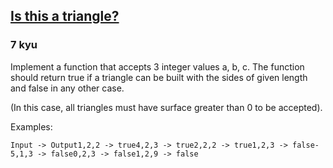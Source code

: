 <h2><a href=https://www.codewars.com/kata/56606694ec01347ce800001b/train/c target="_blank">Is this a triangle?</a></h2><h3>7 kyu</h3><p>Implement a function that accepts 3 integer values a, b, c. The function should return true if a triangle can be built with the sides of given length and false in any other case.</p><p>(In this case, all triangles must have surface greater than 0 to be accepted).</p><p>Examples:</p><pre><code>Input -&gt; Output1,2,2 -&gt; true4,2,3 -&gt; true2,2,2 -&gt; true1,2,3 -&gt; false-5,1,3 -&gt; false0,2,3 -&gt; false1,2,9 -&gt; false </code></pre>